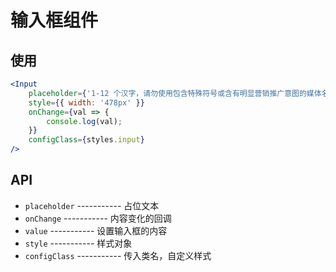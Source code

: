 # 输入框组件

## 使用

```jsx
<Input
    placeholder={'1-12 个汉字，请勿使用包含特殊符号或含有明显营销推广意图的媒体名'}
    style={{ width: '478px' }}
    onChange={val => {
        console.log(val);
    }}
    configClass={styles.input}
/>
```

## API

-   `placeholder` ----------- 占位文本
-   `onChange` ----------- 内容变化的回调
-   `value` ----------- 设置输入框的内容
-   `style` ----------- 样式对象
-   `configClass` ----------- 传入类名，自定义样式
